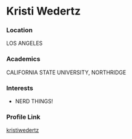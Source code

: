 # Kristi Wedertz

### Location

LOS ANGELES

### Academics

CALIFORNIA STATE UNIVERSITY, NORTHRIDGE

### Interests

- NERD THINGS!

### Profile Link

[kristiwedertz](https://github.com/kristiwedertz)
